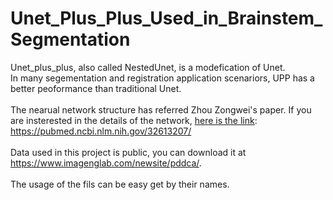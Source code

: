 # Unet_Plus_Plus_Used_in_Brainstem_Segmentation <br>
Unet_plus_plus, also called NestedUnet, is a modefication of Unet. <br>
In many segementation and registration application scenariors, UPP has a better peoformance than traditional Unet.<br>
<br>
The nearual network structure has referred Zhou Zongwei's paper. If you are insterested in the details of the network, 
[here is the link](https://pubmed.ncbi.nlm.nih.gov/32613207/): https://pubmed.ncbi.nlm.nih.gov/32613207/ <br>
<br>
Data used in this project is public, you can download it at https://www.imagenglab.com/newsite/pddca/. <br>
<br>
The usage of the fils can be easy get by their names.
